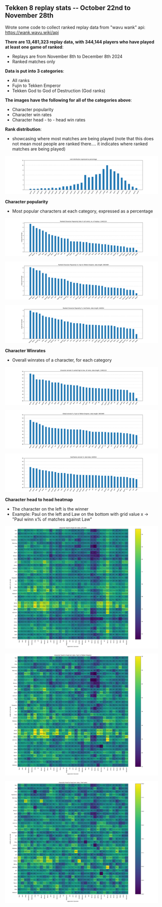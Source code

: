 ## Tekken 8 replay stats -- October 22nd to November 28th

Wrote some code to collect ranked replay data from "wavu wank" api: https://wank.wavu.wiki/api

**There are 13,481,323 replay data, with 344,144 players who have played at least one game of ranked**:
- Replays are from November 8th to December 8th 2024
- Ranked matches only

**Data is put into 3 categories**:
- All ranks
- Fujin to Tekken Emperor
- Tekken God to God of Destruction (God ranks)

**The images have the following for all of the categories above**:
- Character popularity
- Character win rates
- Character head - to - head win rates


**Rank distribution**: 
- showcasing where most matches are being played (note that this does not mean most people are ranked there.... it indicates where ranked matches are being played)

![replay distribution](./pics/Rank_dist.png "character popularity, all ranks")


**Character popularity**
- Most popular characters at each category, expressed as a percentage

![All Ranks](./pics/char_pop_all.png "character popularity, all ranks")

![Fujin to Emperor](./pics/char_pop_fujin.png "char pop, Fujin to Emperor")

![God Ranks](./pics/char_pop_God.png "char pop, God Ranks")


**Character Winrates**
- Overall winrates of a character, for each category

![All Ranks](./pics/char_winrate_all.png "character winrates, all ranks")

![Fujin to Emperor](./pics/char_win_fujin.png "char winrates, Fujin to Emperor")

![God Ranks](./pics/char_win_god.png "char winrates, God Ranks")


**Character head to head heatmap**
- The character on the left is the winner
- Example: Paul on the left and Law on the bottom with grid value x -> "Paul winn x% of matches against Law"


![All Ranks](./pics/heatmap_all.png "character head to heads, all ranks")

![Fujin to Emperor](./pics/heatmap_fujin.png "character head to heads, Fujin to Emperor")

![God Ranks](./pics/heatmap_god.png "character head to heads, God Ranks")
